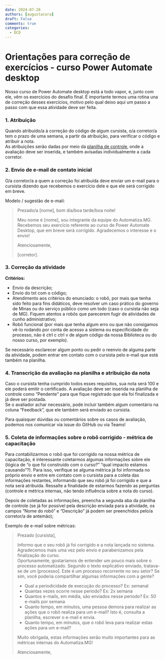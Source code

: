 ```yaml
---
date: 2024-07-28
authors: [augustacora]
draft: False
comments: true
categories:
  - DCD
---
```


# Orientações para correção de exercícios - curso Power Automate desktop 

Nosso curso de Power Automate desktop está a todo vapor, e, junto com ele, vêm os exercícios do desafio final. É importante termos uma rotina una de correção desses exercícios, motivo pelo qual deixo aqui um passo a passo com que essa atividade deve ser feita.  

<!-- more -->

### 1. Atribuição 

Quando atribuído/a à correção do código de algum cursista, o/a corretor/a tem o prazo de uma semana, a partir da atribuição, para verificar o código e atribuir a nota.  
As atribuições serão dadas por meio da [planilha de controle](https://cecad365.sharepoint.com/:x:/r/sites/LAB.mg/Documentos%20Compartilhados/General/7.%20DCD/Automatiza.MG/N%C3%BAcleo%20de%20dissemina%C3%A7%C3%A3o%20e%20capacita%C3%A7%C3%A3o/Iniciativas%20de%20dissemina%C3%A7%C3%A3o/Curso%20PA%20EaD/Corre%C3%A7%C3%A3o%20de%20exerc%C3%ADcios/Corre%C3%A7%C3%A3o%20de%20exerc%C3%ADcios.xlsx?d=w432bd6cb550e4b9abd3428aae9fe4d9c&csf=1&web=1&e=hUm0Uh), onde a avaliação deve ser inserida, e também avisadas individualmente a cada corretor.  

 
### 2. Envio de e-mail de contato inicial

O/a corretor/a a quem a correção foi atribuída deve enviar um e-mail para o cursista dizendo que recebemos o exercício dele e que ele será corrigido em breve.  

Modelo / sugestão de e-mail: 

> Prezado/a [nome], bom dia/boa tarde/boa noite! 
>
> Meu nome é [nome], sou integrante da equipe do Automatiza.MG. Recebemos seu exercício referente ao curso de Power Automate Desktop, que em breve será corrigido. 
> Agradecemos o interesse e o envio!  
> 
> Atenciosamente,  
> 
> [corretor].  


### 3. Correção da atividade 

**Critérios:**

- Envio da descrição; 
- Envio do txt com o código; 
- Atendimento aos critérios do enunciado: o robô, por mais que tenha sido feito para fins didáticos, deve resolver um caso prático do governo de Minas ou do serviço público como um todo (caso o cursista não seja de MG). Fiquem atentos a robôs que parecerem fugir de atividades de cunho administrativo;
- Robô funcional (por mais que tenha algum erro ou que não consigamos vê-lo rodando por conta de acesso a sistema ou especificidade do processo, não é ctrl c ctrl v de algum código da nossa Biblioteca ou do nosso curso, por exemplo).  

Se necessário esclarecer algum ponto ou pedir o reenvio de alguma parte da atividade, podem entrar em contato com o cursista pelo e-mail que está também na planilha.  

 
### 4. Transcrição da avaliação na planilha e atribuição da nota 

Caso o cursista tenha cumprido todos esses requisitos, sua nota será 100 e ele poderá emitir o certificado. A avaliação deve ser inserida na planilha de controle como “Pendente” para que fique registrado que ela foi finalizada e já deve ser postada.  
Se o avaliador achar necessário, pode incluir também algum comentário na coluna “Feedback”, que ele também será enviado ao cursista. 

Para quaisquer dúvidas ou comentários sobre os casos de avaliação, podemos nos comunicar via issue do GitHub ou via Teams! 


### 5. Coleta de informações sobre o robô corrigido - métrica de capacitação 

Para contabilizarmos o robô que foi corrigido na nossa métrica de capacitação, é interessante coletarmos algumas informações sobre ele (lógica de “o que foi construído com o curso?” “qual impacto estamos causando”?). Para isso, verifique se alguma métrica já foi informada no próprio envio e entre em contato com o cursista para a coleta das informações restantes, informando que seu robô já foi corrigido e que a nota será atribuída. Ressalte a finalidade de estarmos fazendo as perguntas (controle e métrica internas, não tendo influência sobre a nota do curso). 

Depois de coletadas as informações, preencha a segunda aba da planilha de controle (se já for possível pela descrição enviada para a atividade, os campos “Nome do robô” e “Descrição” já podem ser preenchidos pelo/a corretor/a de antemão);  
 

Exemplo de e-mail sobre métricas: 

> Prezado [cursista], 
>
> Informo que o seu robô já foi corrigido e a nota lançada no sistema. Agradecemos mais uma vez pelo envio e parabenizamos pela finalização do curso.  
> Oportunamente, gostaríamos de entender um pouco mais sobre o processo automatizado. Segundo o texto explicativo enviado, tratava-se de um [processo]. Este é um processo recorrente no seu setor? Se sim, você poderia compartilhar algumas informações com a gente?  
>
> - Qual a periodicidade de execução do processo? Ex: semanal 
> - Quantas vezes ocorre nesse período? Ex: 2x semana 
> - Quantos e-mails, em média, são enviados nesse período? Ex: 50 e-mails por semana 
> - Quanto tempo, em minutos, uma pessoa demora para realizar as ações que o robô realiza para um e-mail? Isto é, consulta a planilha, escrever o e-mail e envia. 
> - Quanto tempo, em minutos, que o robô leva para realizar estas ações para um e-mail?  
> 
> Muito obrigada, estas informações serão muito importantes para as métricas internas do Automatiza.MG! 
> 
> Atenciosamente, 
